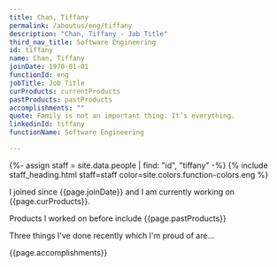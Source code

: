 ```yaml
---
title: Chan, Tiffany
permalink: /aboutus/eng/tiffany
description: "Chan, Tiffany - Job Title"
third_nav_title: Software Engineering
id: tiffany
name: Chan, Tiffany
joinDate: 1970-01-01
functionId: eng
jobTitle: Job Title
curProducts: currentProducts
pastProducts: pastProducts
accomplishments: ""
quote: Family is not an important thing. It’s everything.
linkedinId: tiffany
functionName: Software Engineering

---
```


{%- assign staff = site.data.people | find: "id", "tiffany" -%}
{% include staff_heading.html staff=staff color=site.colors.function-colors.eng %}

<p>I joined since {{page.joinDate}} and I am currently working on {{page.curProducts}}.</p>

<p>Products I worked on before include {{page.pastProducts}}</p>

<p>Three things I've done recently which I'm proud of are...</p>
{{page.accomplishments}}
